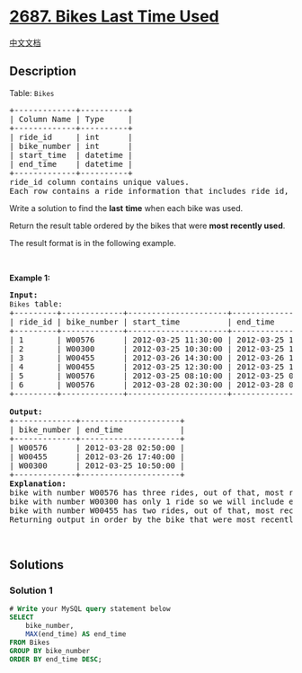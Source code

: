 # [2687. Bikes Last Time Used](https://leetcode.com/problems/bikes-last-time-used)

[中文文档](./solution/2600-2699/2687.Bikes%20Last%20Time%20Used/README.md)

<!-- tags:Database -->

## Description

<p>Table: <code><font face="monospace">Bikes</font></code></p>

<pre>
+-------------+----------+ 
| Column Name | Type     | 
+-------------+----------+ 
| ride_id     | int      | 
| bike_number | int      | 
| start_time  | datetime |
| end_time    | datetime |
+-------------+----------+
ride_id column contains unique values.
Each row contains a ride information that includes ride_id, bike number, start and end time of the ride.
</pre>

<p>Write a solution to find the <strong>last</strong> <strong>time</strong> when each bike was used.</p>

<p>Return the result table ordered by the bikes that were <strong>most recently used</strong>.&nbsp;</p>

<p>The&nbsp;result format is in the following example.</p>

<p>&nbsp;</p>
<p><strong class="example">Example 1:</strong></p>

<pre>
<strong>Input:
</strong><code>Bikes</code> table:
+---------+-------------+---------------------+---------------------+ 
| ride_id | bike_number | start_time          | end_time            |  
+---------+-------------+---------------------+---------------------+
| 1       | W00576      | 2012-03-25 11:30:00 | 2012-03-25 12:40:00 |
| 2       | W00300      | 2012-03-25 10:30:00 | 2012-03-25 10:50:00 |
| 3       | W00455      | 2012-03-26 14:30:00 | 2012-03-26 17:40:00 |
| 4       | W00455      | 2012-03-25 12:30:00 | 2012-03-25 13:40:00 |
| 5       | W00576      | 2012-03-25 08:10:00 | 2012-03-25 09:10:00 |
| 6       | W00576      | 2012-03-28 02:30:00 | 2012-03-28 02:50:00 |
+---------+-------------+---------------------+---------------------+ 

<strong>Output:</strong>
+-------------+---------------------+ 
| bike_number | end_time            |  
+-------------+---------------------+
| W00576      | 2012-03-28 02:50:00 |
| W00455      | 2012-03-26 17:40:00 |
| W00300      | 2012-03-25 10:50:00 |
+-------------+---------------------+ 
<strong>Explanation:</strong> 
bike with number W00576 has three rides, out of that, most recent ride is with ride_id 6 which ended on 2012-03-28 02:50:00.
bike with number W00300 has only 1 ride so we will include end_time in output directly. 
bike with number W00455 has two rides, out of that, most recent ride is with ride_id 3 which ended on 2012-03-26 17:40:00. 
Returning output in order by the bike that were most recently used.
</pre>

<p>&nbsp;</p>

## Solutions

### Solution 1

<!-- tabs:start -->

```sql
# Write your MySQL query statement below
SELECT
    bike_number,
    MAX(end_time) AS end_time
FROM Bikes
GROUP BY bike_number
ORDER BY end_time DESC;
```

<!-- tabs:end -->

<!-- end -->
